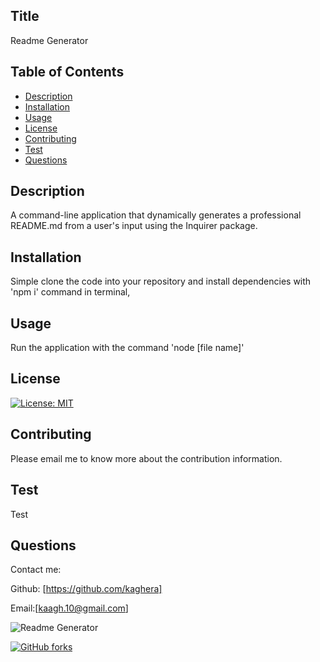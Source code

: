 
## Title
Readme Generator

## Table of Contents
* [Description](#Description)
* [Installation](#Installation)
* [Usage](#Usage)
* [License](#License)
* [Contributing](#Contributing)
* [Test](#Test)
* [Questions](#Questions)

## Description
A command-line application that dynamically generates a professional README.md from a user's input using the Inquirer package.

## Installation
Simple clone the code into your repository and install dependencies with 'npm i' command in terminal, 

## Usage
Run the application with the command 'node [file name]'

## License
[![License: MIT](https://img.shields.io/badge/License-MIT-yellow.svg)](https://opensource.org/licenses/MIT)

## Contributing
Please email me to know more about the contribution information.

## Test
Test

## Questions
Contact me:

Github: [https://github.com/kaghera]

Email:[kaagh.10@gmail.com]

![Readme Generator](https://user-images.githubusercontent.com/63524583/96218291-6e779e00-0f52-11eb-8041-82a7b21bf73b.gif)

[![GitHub forks](https://img.shields.io/github/forks/Kaghera/Readme-Generator)](https://github.com/Kaghera/Readme-Generator/network)
